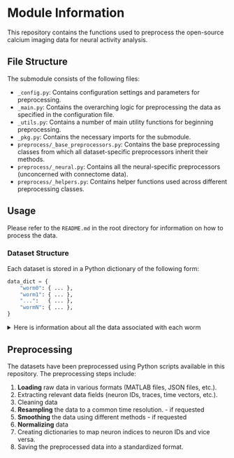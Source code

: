 # Module Information

This repository contains the functions used to preprocess the open-source calcium imaging data for neural activity analysis.

## File Structure

The submodule consists of the following files:
- `_config.py`: Contains configuration settings and parameters for preprocessing.
- `_main.py`: Contains the overarching logic for preprocessing the data as specified in the configuration file.
- `_utils.py`: Contains a number of main utility functions for beginning preprocessing.
- `_pkg.py`: Contains the necessary imports for the submodule.
- `preprocess/_base_preprocessors.py`: Contains the base preprocessing classes from which all dataset-specific preprocessors inherit their methods.
- `preprocess/_neural.py`: Contains all the neural-specific preprocessors (unconcerned with connectome data).
- `preprocess/_helpers.py`: Contains helper functions used across different preprocessing classes.


## Usage

Please refer to the `README.md` in the root directory for information on how to
process the data.

### Dataset Structure

Each dataset is stored in a Python dictionary of the following form:
```python
data_dict = {
    "worm0": { ... },
    "worm1": { ... },
    "...":   { ... },
    "wormN": { ... },
}
```

<details>
<summary>Here is information about all the data associated with each worm</summary>
Each worm (`worm0`, `worm1`, ..., `wormN`) is a dictionary containing:

| Column                                | Type            | Description                 |
|---------------------------------------|-----------------|-----------------------------|
| `calcium_data`                        | torch.Tensor    | Normalized, resampled data  |
| `source_dataset`                      | str             | Source dataset name         |
| `dt`                                  | torch.Tensor    | Time deltas (resampled)     |
| `interpolate_method`                  | str             | Interpolation method        |
| `max_timesteps`                       | int             | Timesteps after resampling  |
| `median_dt`                           | float           | Median of resampled dt      |
| `num_labeled_neurons`                 | int             | Count labeled neurons       |
| `num_neurons`                         | int             | Total neuron count          |
| `num_unlabeled_neurons`               | int             | Count unlabeled neurons     |
| `original_dt`                         | torch.Tensor    | Original time deltas        |
| `original_calcium_data`               | torch.Tensor    | Raw calcium data            |
| `normalization_method`                | str             | Normalization method        |
| `original_max_timesteps`              | int             | Timesteps before resampling |
| `original_median_dt`                  | float           | Median original dt          |
| `original_residual_calcium`           | torch.Tensor    | Original residual data      |
| `original_smooth_calcium_data`        | torch.Tensor    | Smoothed original data      |
| `original_smooth_residual_calcium`    | torch.Tensor    | Smoothed original residuals |
| `original_time_in_seconds`            | torch.Tensor    | Original timestamps         |
| `residual_calcium`                    | torch.Tensor    | Residual calcium data       |
| `smooth_calcium_data`                 | torch.Tensor    | Smoothed calcium data       |
| `smooth_method`                       | str             | Smoothing method            |
| `smooth_residual_calcium`             | torch.Tensor    | Smoothed residual data      |
| `time_in_seconds`                     | torch.Tensor    | Resampled timestamps        |
| `worm`                                | str             | Worm identifier             |
| `extra_info`                          | dict            | Additional metadata         |
| `labeled_neuron_to_slot`              | dict            | Labeled neuron → index      |
| `labeled_neurons_mask`                | torch.Tensor    | Mask for labeled neurons    |
| `neuron_to_slot`                      | dict            | Neuron → index mapping      |
| `neurons_mask`                        | torch.Tensor    | Mask for all neurons        |
| `slot_to_labeled_neuron`              | dict            | Index → labeled neuron      |
| `slot_to_neuron`                      | dict            | Index → neuron mapping      |
| `slot_to_unlabeled_neuron`            | dict            | Index → unlabeled neuron    |
| `unlabeled_neuron_to_slot`            | dict            | Unlabeled neuron → index    |
| `unlabeled_neurons_mask`              | torch.Tensor    | Mask for unlabeled neurons  |

</details>

## Preprocessing

The datasets have been preprocessed using Python scripts available in this repository. The preprocessing steps include:

1. **Loading** raw data in various formats (MATLAB files, JSON files, etc.).
1. Extracting relevant data fields (neuron IDs, traces, time vectors, etc.).
1. Cleaning data
1. **Resampling** the data to a common time resolution. - if requested
1. **Smoothing** the data using different methods - if requested
1. **Normalizing** data
1. Creating dictionaries to map neuron indices to neuron IDs and vice versa.
1. Saving the preprocessed data into a standardized format.


